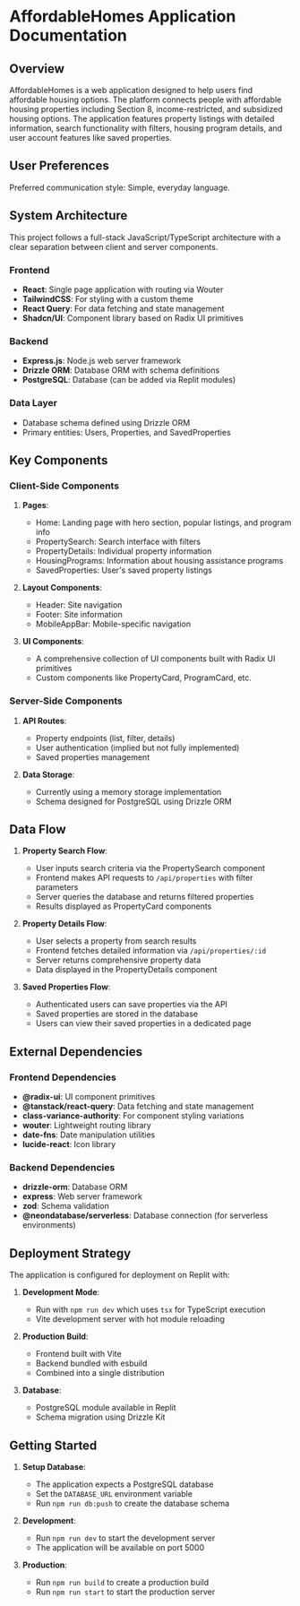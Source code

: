 # AffordableHomes Application Documentation

## Overview

AffordableHomes is a web application designed to help users find affordable housing options. The platform connects people with affordable housing properties including Section 8, income-restricted, and subsidized housing options. The application features property listings with detailed information, search functionality with filters, housing program details, and user account features like saved properties.

## User Preferences

Preferred communication style: Simple, everyday language.

## System Architecture

This project follows a full-stack JavaScript/TypeScript architecture with a clear separation between client and server components.

### Frontend
- **React**: Single page application with routing via Wouter
- **TailwindCSS**: For styling with a custom theme
- **React Query**: For data fetching and state management
- **Shadcn/UI**: Component library based on Radix UI primitives

### Backend
- **Express.js**: Node.js web server framework
- **Drizzle ORM**: Database ORM with schema definitions
- **PostgreSQL**: Database (can be added via Replit modules)

### Data Layer
- Database schema defined using Drizzle ORM
- Primary entities: Users, Properties, and SavedProperties

## Key Components

### Client-Side Components

1. **Pages**:
   - Home: Landing page with hero section, popular listings, and program info
   - PropertySearch: Search interface with filters
   - PropertyDetails: Individual property information
   - HousingPrograms: Information about housing assistance programs
   - SavedProperties: User's saved property listings

2. **Layout Components**:
   - Header: Site navigation
   - Footer: Site information
   - MobileAppBar: Mobile-specific navigation

3. **UI Components**:
   - A comprehensive collection of UI components built with Radix UI primitives
   - Custom components like PropertyCard, ProgramCard, etc.

### Server-Side Components

1. **API Routes**:
   - Property endpoints (list, filter, details)
   - User authentication (implied but not fully implemented)
   - Saved properties management

2. **Data Storage**:
   - Currently using a memory storage implementation
   - Schema designed for PostgreSQL using Drizzle ORM

## Data Flow

1. **Property Search Flow**:
   - User inputs search criteria via the PropertySearch component
   - Frontend makes API requests to `/api/properties` with filter parameters
   - Server queries the database and returns filtered properties
   - Results displayed as PropertyCard components

2. **Property Details Flow**:
   - User selects a property from search results
   - Frontend fetches detailed information via `/api/properties/:id`
   - Server returns comprehensive property data
   - Data displayed in the PropertyDetails component

3. **Saved Properties Flow**:
   - Authenticated users can save properties via the API
   - Saved properties are stored in the database
   - Users can view their saved properties in a dedicated page

## External Dependencies

### Frontend Dependencies
- **@radix-ui**: UI component primitives
- **@tanstack/react-query**: Data fetching and state management
- **class-variance-authority**: For component styling variations
- **wouter**: Lightweight routing library
- **date-fns**: Date manipulation utilities
- **lucide-react**: Icon library

### Backend Dependencies
- **drizzle-orm**: Database ORM
- **express**: Web server framework
- **zod**: Schema validation
- **@neondatabase/serverless**: Database connection (for serverless environments)

## Deployment Strategy

The application is configured for deployment on Replit with:

1. **Development Mode**:
   - Run with `npm run dev` which uses `tsx` for TypeScript execution
   - Vite development server with hot module reloading

2. **Production Build**:
   - Frontend built with Vite
   - Backend bundled with esbuild
   - Combined into a single distribution

3. **Database**:
   - PostgreSQL module available in Replit
   - Schema migration using Drizzle Kit

## Getting Started

1. **Setup Database**:
   - The application expects a PostgreSQL database
   - Set the `DATABASE_URL` environment variable
   - Run `npm run db:push` to create the database schema

2. **Development**:
   - Run `npm run dev` to start the development server
   - The application will be available on port 5000

3. **Production**:
   - Run `npm run build` to create a production build
   - Run `npm run start` to start the production server
